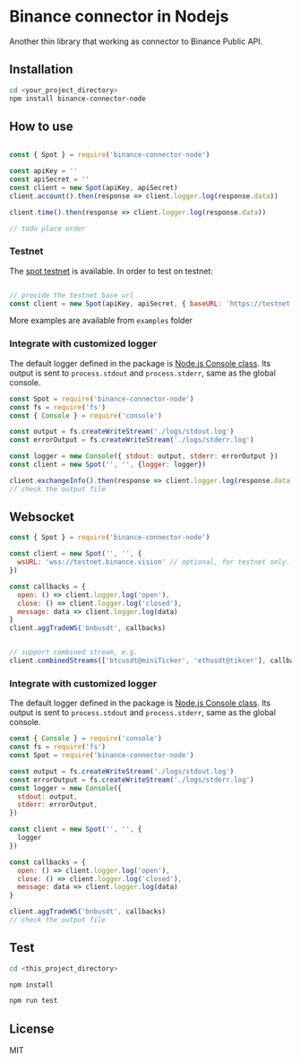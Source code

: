 # Binance connector in Nodejs

Another thin library that working as connector to Binance Public API.

## Installation

```bash
cd <your_project_directory>
npm install binance-connector-node
```

## How to use

```javascript

const { Spot } = require('binance-connector-node')

const apiKey = ''
const apiSecret = ''
const client = new Spot(apiKey, apiSecret)
client.account().then(response => client.logger.log(response.data))

client.time().then(response => client.logger.log(response.data))

// todo place order
```

### Testnet

The [spot testnet](https://testnet.binance.vision/) is available. In order to test on testnet:

```javascript

// provide the testnet base url
const client = new Spot(apiKey, apiSecret, { baseURL: 'https://testnet.binance.vision'})
```

More examples are available from `examples` folder

### Integrate with customized logger

The default logger defined in the package is [Node.js Console class](https://nodejs.org/api/console.html). Its output is sent to `process.stdout` and `process.stderr`, same as the global console.

```javascript
const Spot = require('binance-connector-node')
const fs = require('fs')
const { Console } = require('console')

const output = fs.createWriteStream('./logs/stdout.log')
const errorOutput = fs.createWriteStream('./logs/stderr.log')

const logger = new Console({ stdout: output, stderr: errorOutput })
const client = new Spot('', '', {logger: logger})

client.exchangeInfo().then(response => client.logger.log(response.data))
// check the output file

```


## Websocket

```javascript
const { Spot } = require('binance-connector-node')

const client = new Spot('', '', {
  wsURL: 'wss://testnet.binance.vision' // optional, for testnet only. By default on production
})

const callbacks = {
  open: () => client.logger.log('open'),
  close: () => client.logger.log('closed'),
  message: data => client.logger.log(data)
}
client.aggTradeWS('bnbusdt', callbacks)


// support combined stream, e.g.
client.combinedStreams(['btcusdt@miniTicker', 'ethusdt@tikcer'], callbacks)
```

### Integrate with customized logger

The default logger defined in the package is [Node.js Console class](https://nodejs.org/api/console.html). Its output is sent to `process.stdout` and `process.stderr`, same as the global console.

```javascript
const { Console } = require('console')
const fs = require('fs')
const Spot = require('binance-connector-node')

const output = fs.createWriteStream('./logs/stdout.log')
const errorOutput = fs.createWriteStream('./logs/stderr.log')
const logger = new Console({
  stdout: output,
  stderr: errorOutput,
})

const client = new Spot('', '', {
  logger
})

const callbacks = {
  open: () => client.logger.log('open'),
  close: () => client.logger.log('closed'),
  message: data => client.logger.log(data)
}

client.aggTradeWS('bnbusdt', callbacks)
// check the output file

```


## Test

```bash
cd <this_project_directory>

npm install

npm run test

```

## License
MIT
